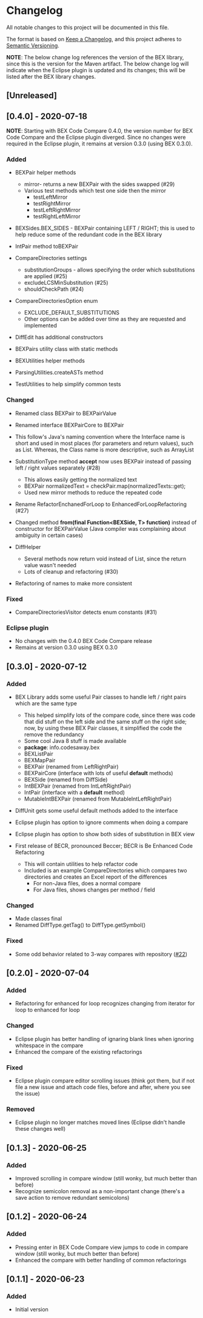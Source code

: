 # Changelog
All notable changes to this project will be documented in this file.

The format is based on [Keep a Changelog](https://keepachangelog.com/en/1.0.0/),
and this project adheres to [Semantic Versioning](https://semver.org/spec/v2.0.0.html).

**NOTE**: The below change log references the version of the BEX library, since this is the version for the Maven artifact. The below change log will indicate when the Eclipse plugin is updated and its changes; this will be listed after the BEX library changes.

## [Unreleased]

## [0.4.0] - 2020-07-18

**NOTE**: Starting with BEX Code Compare 0.4.0, the version number for BEX Code Compare and the Eclipse plugin diverged. Since no changes were required in the Eclipse plugin, it remains at version 0.3.0 (using BEX 0.3.0).

### Added
* BEXPair helper methods
  * mirror- returns a new BEXPair with the sides swapped (#29)
  * Various test methods which test one side then the mirror
    * testLeftMirror
    * testRightMirror
    * testLeftRightMirror
    * testRightLeftMirror

* BEXSides.BEX_SIDES - BEXPair<BEXSide> containing LEFT / RIGHT; this is used to help reduce some of the redundant code in the BEX library

* IntPair method toBEXPair

* CompareDirectories settings
  * substitutionGroups - allows specifying the order which substitutions are applied (#25)
  * excludeLCSMinSubstitution (#25)
  * shouldCheckPath (#24)

* CompareDirectoriesOption enum
  * EXCLUDE_DEFAULT_SUBSTITUTIONS
  * Other options can be added over time as they are requested and implemented

* DiffEdit has additional constructors

* BEXPairs utility class with static methods

* BEXUtilities helper methods

* ParsingUtilities.createASTs method

* TestUtilities to help simplify common tests

### Changed
* Renamed class BEXPair to BEXPairValue
* Renamed interface BEXPairCore to BEXPair
* This follow's Java's naming convention where the Interface name is short and used in most places (for parameters and return values), such as List. Whereas, the Class name is more descriptive, such as ArrayList

* SubstitutionType method **accept** now uses BEXPair instead of passing left / right values separately (#28)
  * This allows easily getting the normalized text
  * BEXPair<String> normalizedText = checkPair.map(normalizedTexts::get);
  * Used new mirror methods to reduce the repeated code

* Rename RefactorEnchanedForLoop to EnhancedForLoopRefactoring (#27)

* Changed method **from(final Function<BEXSide, T> function)**  instead of constructor for BEXPairValue (Java compiler was complaining about ambiguity in certain cases)

* DiffHelper
  * Several methods now return void instead of List, since the return value wasn't needed
  * Lots of cleanup and refactoring (#30)

* Refactoring of names to make more consistent

### Fixed
* CompareDirectoriesVisitor detects enum constants (#31)

### Eclipse plugin
* No changes with the 0.4.0 BEX Code Compare release
* Remains at version 0.3.0 using BEX 0.3.0

## [0.3.0] - 2020-07-12
### Added
* BEX Library adds some useful Pair classes to handle left / right pairs which are the same type 
  * This helped simplify lots of the compare code, since there was code that did stuff on the left side and the same stuff on the right side; now, by using these BEX Pair classes, it simplified the code the remove the redundancy
  * Some cool Java 8 stuff is made available
  * **package**: info.codesaway.bex
  * BEXListPair
  * BEXMapPair
  * BEXPair (renamed from LeftRightPair)
  * BEXPairCore (interface with lots of useful **default** methods)
  * BEXSide (renamed from DiffSide)
  * IntBEXPair (renamed from IntLeftRightPair)
  * IntPair (interface with a **default** method)
  * MutableIntBEXPair (renamed from MutableIntLeftRightPair)
  
* DiffUnit gets some useful default methods added to the interface

* Eclipse plugin has option to ignore comments when doing a compare
* Eclipse plugin has option to show both sides of substitution in BEX view

* First release of BECR, pronounced  Beccer; BECR is Be Enhanced Code Refactoring
  * This will contain utilities to help refactor code
  * Included is an example CompareDirectories which compares two directories and creates an Excel report of the differences
    * For non-Java files, does a normal compare
    * For Java files, shows changes per method / field
  
### Changed
* Made classes final
* Renamed DiffType.getTag() to DiffType.getSymbol()

### Fixed
* Some odd behavior related to 3-way compares with repository ([#22](https://github.com/CodesAway/BEXCodeCompare/issues/22))

## [0.2.0] - 2020-07-04
### Added
* Refactoring for enhanced for loop recognizes changing from iterator for loop to enhanced for loop
### Changed
* Eclipse plugin has better handling of ignaring blank lines when ignoring whitespace in the compare
* Enhanced the compare of the existing refactorings
### Fixed
* Eclipse plugin compare editor scrolling issues (think got them, but if not file a new issue and attach code files, before and after, where you see the issue)
### Removed
* Eclipse plugin no longer matches moved lines (Eclipse didn't handle these changes well)

## [0.1.3] - 2020-06-25
### Added
*	Improved scrolling in compare window (still wonky, but much better than before)
*	Recognize semicolon removal as a non-important change (there's a save action to remove redundant semicolons)

## [0.1.2] - 2020-06-24
### Added
*	Pressing enter in BEX Code Compare view jumps to code in compare window (still wonky, but much better than before)
*	Enhanced the compare with better handling of common refactorings

## [0.1.1] - 2020-06-23
### Added
* Initial version
